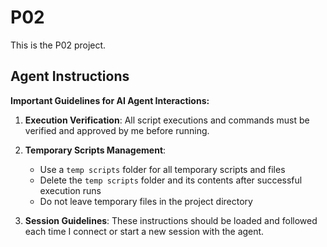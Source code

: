 # P02

This is the P02 project.

## Agent Instructions

**Important Guidelines for AI Agent Interactions:**

1. **Execution Verification**: All script executions and commands must be verified and approved by me before running.

2. **Temporary Scripts Management**: 
   - Use a `temp scripts` folder for all temporary scripts and files
   - Delete the `temp scripts` folder and its contents after successful execution runs
   - Do not leave temporary files in the project directory

3. **Session Guidelines**: These instructions should be loaded and followed each time I connect or start a new session with the agent.
